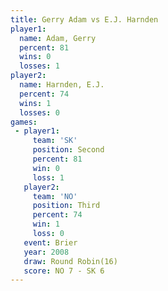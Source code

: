 ```yaml
---
title: Gerry Adam vs E.J. Harnden
player1:             
  name: Adam, Gerry  
  percent: 81        
  wins: 0            
  losses: 1          
player2:             
  name: Harnden, E.J.
  percent: 74        
  wins: 1            
  losses: 0          
games:
 - player1:          
     team: 'SK'      
     position: Second
     percent: 81     
     win: 0          
     loss: 1         
   player2:         
     team: 'NO'     
     position: Third
     percent: 74    
     win: 1         
     loss: 0        
   event: Brier         
   year: 2008           
   draw: Round Robin(16)
   score: NO 7 - SK 6   
---
```


